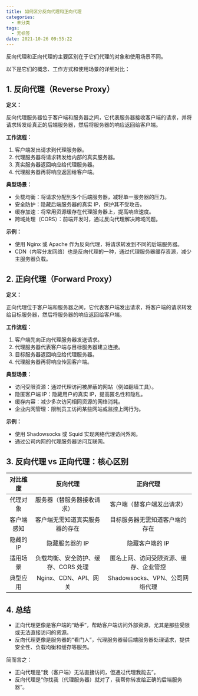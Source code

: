 ```yaml
---
title: 如何区分反向代理和正向代理
categories:
  - 未分类
tags:
  - 无标签
date: 2021-10-26 09:55:22
---
```


<script setup lang="ts">
import PostHeader from '../../_components/PostHeader.vue'
</script>

<PostHeader :postId='2600229272' />

反向代理和正向代理的主要区别在于它们代理的对象和使用场景不同。

以下是它们的概念、工作方式和使用场景的详细对比：

## 1. 反向代理（Reverse Proxy）

**定义：**

反向代理服务器位于客户端和服务器之间，它代表服务器接收客户端的请求，并将请求转发给真正的后端服务器，然后将服务器的响应返回给客户端。

**工作流程：**

1. 客户端发出请求到代理服务器。
2. 代理服务器将请求转发给内部的真实服务器。
3. 真实服务器返回响应给代理服务器。
4. 代理服务器再将响应返回给客户端。

**典型场景：**

- 负载均衡：将请求分配到多个后端服务器，减轻单一服务器的压力。
- 安全防护：隐藏后端服务器的真实 IP，保护其不受攻击。
- 缓存加速：将常用资源缓存在代理服务器上，提高响应速度。
- 跨域处理（CORS）：前端开发时，通过反向代理解决跨域问题。

**示例：**

-	使用 Nginx 或 Apache 作为反向代理，将请求转发到不同的后端服务器。
- CDN（内容分发网络）也是反向代理的一种，通过代理服务器缓存资源，减少主服务器负载。

## 2. 正向代理（Forward Proxy）

**定义：**

正向代理位于客户端和服务器之间，它代表客户端发出请求，将客户端的请求转发给目标服务器，然后将服务器的响应返回给客户端。

**工作流程：**

1. 客户端先向正向代理服务器发送请求。
2. 代理服务器代表客户端与目标服务器建立连接。
3. 目标服务器返回响应给代理服务器。
4. 代理服务器再将响应传回客户端。

**典型场景：**

-	访问受限资源：通过代理访问被屏蔽的网站（例如翻墙工具）。
-	隐匿客户端 IP：隐藏用户的真实 IP，提高匿名性和隐私。
-	缓存内容：减少多次访问相同资源的网络消耗。
-	企业内网管理：限制员工访问某些网站或监控上网行为。

**示例：**

-	使用 Shadowsocks 或 Squid 实现网络代理访问外网。
-	通过公司内网的代理服务器访问互联网。

## 3. 反向代理 vs 正向代理：核心区别

| 对比维度 | 反向代理 | 正向代理 |
| :-: | :-: | :-: |
| 代理对象 | 服务器（替服务器接收请求） | 客户端（替客户端发出请求） |
| 客户端感知 | 客户端无需知道真实服务器的存在 | 目标服务器无需知道客户端的存在 |
| 隐藏的 IP | 隐藏服务器的 IP | 隐藏客户端的 IP |
| 适用场景 | 负载均衡、安全防护、缓存、CORS 处理 | 匿名上网、访问受限资源、缓存、企业管控 |
| 典型应用 | Nginx、CDN、API、网关 | Shadowsocks、VPN、公司网络代理 |

## 4. 总结

-	正向代理更像是客户端的“助手”，帮助客户端访问外部资源，尤其是那些受限或无法直接访问的资源。
-	反向代理更像是服务器的“看门人”，代理服务器替后端服务器处理请求，提供安全性、负载均衡和缓存等服务。

简而言之：

-	正向代理是“我（客户端）无法直接访问，但通过代理我能去”。
-	反向代理是“你找我（代理服务器）就对了，我帮你转发给正确的后端服务器”。